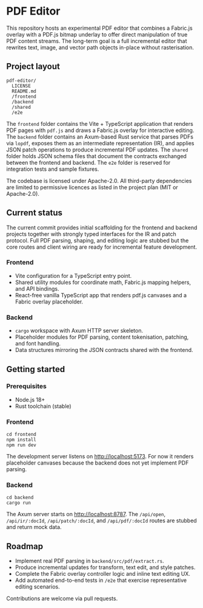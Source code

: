 # PDF Editor

This repository hosts an experimental PDF editor that combines a Fabric.js overlay with a PDF.js bitmap underlay to offer direct manipulation of true PDF content streams. The long-term goal is a full incremental editor that rewrites text, image, and vector path objects in-place without rasterisation.

## Project layout

```
pdf-editor/
  LICENSE
  README.md
  /frontend
  /backend
  /shared
  /e2e
```

The `frontend` folder contains the Vite + TypeScript application that renders PDF pages with `pdf.js` and draws a Fabric.js overlay for interactive editing. The `backend` folder contains an Axum-based Rust service that parses PDFs via `lopdf`, exposes them as an intermediate representation (IR), and applies JSON patch operations to produce incremental PDF updates. The `shared` folder holds JSON schema files that document the contracts exchanged between the frontend and backend. The `e2e` folder is reserved for integration tests and sample fixtures.

The codebase is licensed under Apache-2.0. All third-party dependencies are limited to permissive licences as listed in the project plan (MIT or Apache-2.0).

## Current status

The current commit provides initial scaffolding for the frontend and backend projects together with strongly typed interfaces for the IR and patch protocol. Full PDF parsing, shaping, and editing logic are stubbed but the core routes and client wiring are ready for incremental feature development.

### Frontend

* Vite configuration for a TypeScript entry point.
* Shared utility modules for coordinate math, Fabric.js mapping helpers, and API bindings.
* React-free vanilla TypeScript app that renders pdf.js canvases and a Fabric overlay placeholder.

### Backend

* `cargo` workspace with Axum HTTP server skeleton.
* Placeholder modules for PDF parsing, content tokenisation, patching, and font handling.
* Data structures mirroring the JSON contracts shared with the frontend.

## Getting started

### Prerequisites

* Node.js 18+
* Rust toolchain (stable)

### Frontend

```
cd frontend
npm install
npm run dev
```

The development server listens on <http://localhost:5173>. For now it renders placeholder canvases because the backend does not yet implement PDF parsing.

### Backend

```
cd backend
cargo run
```

The Axum server starts on <http://localhost:8787>. The `/api/open`, `/api/ir/:docId`, `/api/patch/:docId`, and `/api/pdf/:docId` routes are stubbed and return mock data.

## Roadmap

* Implement real PDF parsing in `backend/src/pdf/extract.rs`.
* Produce incremental updates for transform, text edit, and style patches.
* Complete the Fabric overlay controller logic and inline text editing UX.
* Add automated end-to-end tests in `/e2e` that exercise representative editing scenarios.

Contributions are welcome via pull requests.
